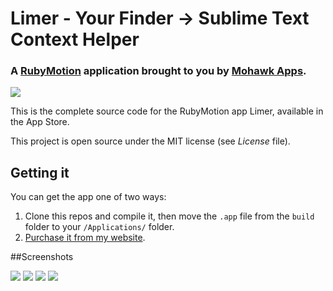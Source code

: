 # Limer - Your Finder -> Sublime Text Context Helper
### A [RubyMotion](http://www.rubymotion.com/) application brought to you by [Mohawk Apps](http://www.mohawkapps.com/).

![](https://raw.github.com/MohawkApps/Limer/master/art/Limer.iconset/icon_256x256.png)

This is the complete source code for the RubyMotion app Limer, available in the App Store.

This project is open source under the MIT license (see *License* file).

## Getting it

You can get the app one of two ways:

1. Clone this repos and compile it, then move the `.app` file from the `build` folder to your `/Applications/` folder.
2. [Purchase it from my website](http://www.mohawkapps.com/app/limer/).

##Screenshots

[![](https://raw.github.com/MohawkApps/Limer/master/marketing/Screenshots/1.0.0/small/1.png)](https://raw.github.com/MohawkApps/Limer/master/marketing/Screenshots/1.0.0/1.png)
[![](https://raw.github.com/MohawkApps/Limer/master/marketing/Screenshots/1.0.0/small/2.png)](https://raw.github.com/MohawkApps/Limer/master/marketing/Screenshots/1.0.0/2.png)
[![](https://raw.github.com/MohawkApps/Limer/master/marketing/Screenshots/1.0.0/small/3.png)](https://raw.github.com/MohawkApps/Limer/master/marketing/Screenshots/1.0.0/3.png)
[![](https://raw.github.com/MohawkApps/Limer/master/marketing/Screenshots/1.0.0/small/4.png)](https://raw.github.com/MohawkApps/Limer/master/marketing/Screenshots/1.0.0/4.png)

